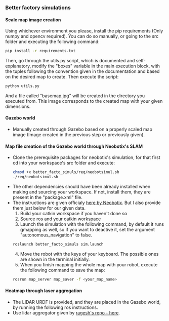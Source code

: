 ### Better factory simulations
#### Scale map image creation
Using whichever environment you please, install the pip requirements (Only numpy
and opencv required). You can do so manually, or going to the src folder and
executing the following command:
```bash
pip install -r requirements.txt
```
Then, go through the utils.py script, which is documented and self-explanatory,
modify the "boxes" variable in the main execution block, with the tuples
following the convention given in the documentation and based on the desired
map to create. Then execute the script:
```bash
python utils.py
```
And a file called "basemap.jpg" will be created in the directory you executed
from. This image corresponds to the created map with your given dimensions.
#### Gazebo world
- Manually created through Gazebo based on a properly scaled map image (Image
  created in the previous step or previously given).
#### Map file creation of the Gazebo world through Neobotix's SLAM
- Clone the prerequisite packages for neobotix's simulation, for that first
  cd into your workspace's src folder and execute:
  ```bash
  chmod +x better_facto_simuls/req/neobotsimul.sh
  ./req/neobotsimul.sh
  ```
- The other dependencies should have been already installed when making and
  sourcing your workspace. If not, install them, they are present in the
  "package.xml" file.
- The instructions are given officialy [here by Neobotix](https://neobotix-docs.de/ros/ros1/autonomous_navigation.html#mapping). 
  But I also provide them just below for our given data.
  1. Build your catkin workspace if you haven't done so
  2. Source ros and your catkin workspace
  3. Launch the simulation with the following command, by default it runs gmapping
    as well, so if you want to deactive it, set the argument "autonomous\_navigation"
    to false.
    ```bash
    roslaunch better_facto_simuls sim.launch
    ```
  4. Move the robot with the keys of your keyboard. The possible ones are shown
    in the terminal initially.
  5. When you finish mapping the whole map with your robot, execute the following
    command to save the map:
    ```bash
    rosrun map_server map_saver -f <your_map_name>
    ```
#### Heatmap through laser aggregation
- The LIDAR URDF is provided, and they are placed in the Gazebo world, by running
  the following ros instructions.
- Use lidar aggregator given by [ragesh's repo - here]().

